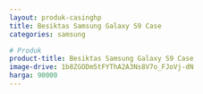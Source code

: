 ```yaml
---
layout: produk-casinghp
title: Besiktas Samsung Galaxy S9 Case
categories: samsung

# Produk
product-title: Besiktas Samsung Galaxy S9 Case
image-drive: 1b8ZGODm5tFYThA2A3Ns8V7o_FJoVj-dN
harga: 90000
---
```

